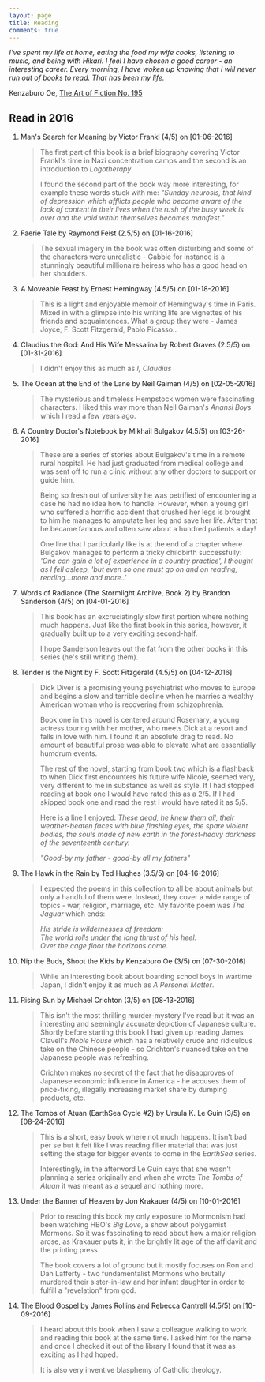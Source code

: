 ```yaml
---
layout: page
title: Reading
comments: true
---
```



*I've spent my life at home, eating the food my wife cooks, listening to music, and being with Hikari. I feel I have chosen a good career - an interesting career. Every morning, I have woken up knowing that I will never run out of books to read. That has been my life.*

Kenzaburo Oe, [The Art of Fiction No. 195](http://www.theparisreview.org/interviews/5816/the-art-of-fiction-no-195-kenzaburo-oe)

## Read in 2016

1. Man's Search for Meaning by Victor Frankl (4/5) on [01-06-2016]
   
   > The first part of this book is a brief biography covering Victor Frankl's time in Nazi concentration camps and the second is an introduction to *Logotherapy*.
   >
   > I found the second part of the book way more interesting, for example these words stuck with me: *"Sunday neurosis, that kind of depression which afflicts people who become aware of the lack of content in their lives when the rush of the busy week is over and the void within themselves becomes manifest."*

2. Faerie Tale by Raymond Feist (2.5/5) on [01-16-2016]

   > The sexual imagery in the book was often disturbing and some of the characters were unrealistic - Gabbie for instance is a stunningly beautiful millionaire heiress who has a good head on her shoulders.

3. A Moveable Feast by Ernest Hemingway (4.5/5) on [01-18-2016]

   > This is a light and enjoyable memoir of Hemingway's time in Paris. Mixed in with a glimpse into his writing life are vignettes of his friends and acquaintences. What a group they were - James Joyce, F. Scott Fitzgerald, Pablo Picasso..

4. Claudius the God: And His Wife Messalina  by Robert Graves (2.5/5) on [01-31-2016]

   > I didn't enjoy this as much as *I, Claudius*

5. The Ocean at the End of the Lane by Neil Gaiman (4/5) on [02-05-2016]

   > The mysterious and timeless Hempstock women were fascinating characters. I liked this way more than Neil Gaiman's *Anansi Boys* which I read a few years ago.

6. A Country Doctor's Notebook by Mikhail Bulgakov (4.5/5) on [03-26-2016]

   > These are a series of stories about Bulgakov's time in a remote rural hospital. He had just graduated from medical college and was sent off to run a clinic without any other doctors to support or guide him.
   > 
   > Being so fresh out of university he was petrified of encountering a case he had no idea how to handle. However, when a young girl who suffered a horrific accident that crushed her legs is brought to him he manages to amputate her leg and save her life. After that he became famous and often saw about a hundred patients a day!
   >
   > One line that I particularly like is at the end of a chapter where Bulgakov manages to perform a tricky childbirth successfully: *'One can gain a lot of experience in a country practice', I thought as I fell asleep, 'but even so one must go on and on reading, reading...more and more..'*

7. Words of Radiance (The Stormlight Archive, Book 2) by Brandon Sanderson (4/5) on [04-01-2016]

   > This book has an excruciatingly slow first portion where nothing much happens. Just like the first book in this series, however, it gradually built up to a very exciting second-half.
   >
   > I hope Sanderson leaves out the fat from the other books in this series (he's still writing them).
   
8. Tender is the Night by F. Scott Fitzgerald (4.5/5) on [04-12-2016]

   > Dick Diver is a promising young psychiatrist who moves to Europe and begins a slow and terrible decline when he marries a wealthy American woman who is recovering from schizophrenia.
   >
   > Book one in this novel is centered around Rosemary, a young actress touring with her mother, who meets Dick at a resort and falls in love with him. I found it an absolute drag to read. No amount of beautiful prose was able to elevate what are essentially humdrum events.
   >
   > The rest of the novel, starting from book two which is a flashback to when Dick first encounters his future wife Nicole, seemed very, very different to me in substance as well as style. If I had stopped reading at book one I would have rated this as a 2/5. If I had skipped book one and read the rest I would have rated it as 5/5.
   >
   > Here is a line I enjoyed: *These dead, he knew them all, their weather-beaten faces with blue flashing eyes, the spare violent bodies, the souls made of new earth in the forest-heavy darkness of the seventeenth century.*
   >
   > *"Good-by my father - good-by all my fathers"*
   
9. The Hawk in the Rain by Ted Hughes (3.5/5) on [04-16-2016]

   > I expected the poems in this collection to all be about animals but only a handful of them were. Instead, they cover a wide range of topics - war, religion, marriage, etc. My favorite poem was *The Jaguar* which ends:
   >
   > *His stride is wildernesses of freedom:   
   > The world rolls under the long thrust of his heel.  
   > Over the cage floor the horizons come.*

10. Nip the Buds, Shoot the Kids by Kenzaburo Oe (3/5) on [07-30-2016]

    > While an interesting book about boarding school boys in wartime Japan, I didn't enjoy it as much as *A Personal Matter*.

11. Rising Sun by Michael Crichton (3/5) on [08-13-2016]

    > This isn't the most thrilling murder-mystery I've read but it was an interesting and seemingly accurate depiction of Japanese culture. Shortly before starting this book I had given up reading James Clavell's *Noble House* which has a relatively crude and ridiculous take on the Chinese people - so Crichton's nuanced take on the Japanese people was refreshing.
    >
    > Crichton makes no secret of the fact that he disapproves of Japanese economic influence in America - he accuses them of price-fixing, illegally increasing market share by dumping products, etc.

12. The Tombs of Atuan (EarthSea Cycle #2) by Ursula K. Le Guin (3/5) on [08-24-2016]

    > This is a short, easy book where not much happens. It isn't bad per se but it felt like I was reading filler material that was just setting the stage for bigger events to come in the *EarthSea* series.
    >
    > Interestingly, in the afterword Le Guin says that she wasn't planning a series originally and when she wrote *The Tombs of Atuan* it was meant as a sequel and nothing more.

13. Under the Banner of Heaven by Jon Krakauer (4/5) on [10-01-2016]

    > Prior to reading this book my only exposure to Mormonism had been watching HBO's *Big Love*, a show about polygamist Mormons. So it was fascinating to read about how a major religion arose, as Krakauer puts it, in the brightly lit age of the affidavit and the printing press.
    >
    > The book covers a lot of ground but it mostly focuses on Ron and Dan Lafferty - two fundamentalist Mormons who brutally murdered their sister-in-law and her infant daughter in order to fulfill a "revelation" from god.

14. The Blood Gospel by James Rollins and Rebecca Cantrell (4.5/5) on [10-09-2016]

    > I heard about this book when I saw a colleague walking to work and reading this book at the same time. I asked him for the name and once I checked it out of the library I found that it was as exciting as I had hoped.
    >
    > It is also very inventive blasphemy of Catholic theology.
